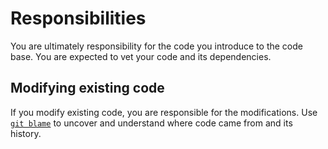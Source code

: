 # Responsibilities

You are ultimately responsibility for the code you introduce to the code base. You are expected to vet your code and its dependencies.

## Modifying existing code

If you modify existing code, you are responsible for the modifications. Use [`git blame`](http://git-scm.com/docs/git-blame) to uncover and understand where code came from and its history.
